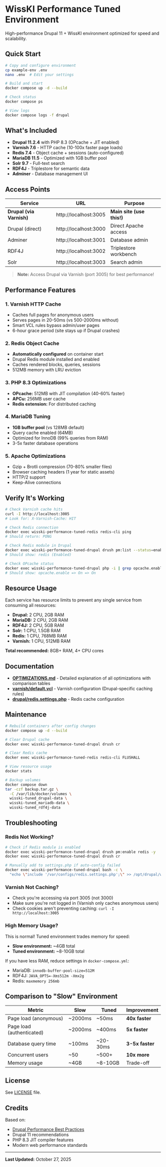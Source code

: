 # WissKI Performance Tuned Environment

High-performance Drupal 11 + WissKI environment optimized for speed and scalability.

## Quick Start

```bash
# Copy and configure environment
cp example-env .env
nano .env  # Edit your settings

# Build and start
docker compose up -d --build

# Check status
docker compose ps

# View logs
docker compose logs -f drupal
```

## What's Included

- **Drupal 11.2.4** with PHP 8.3 (OPcache + JIT enabled)
- **Varnish 7.6** - HTTP cache (10-100x faster page loads)
- **Redis 7.4** - Object cache + sessions (auto-configured)
- **MariaDB 11.5** - Optimized with 1GB buffer pool
- **Solr 9.7** - Full-text search
- **RDF4J** - Triplestore for semantic data
- **Adminer** - Database management UI

## Access Points

| Service | URL | Purpose |
|---------|-----|---------|
| **Drupal (via Varnish)** | http://localhost:3005 | **Main site (use this!)** |
| Drupal (direct) | http://localhost:3000 | Direct Apache access |
| Adminer | http://localhost:3001 | Database admin |
| RDF4J | http://localhost:3002 | Triplestore workbench |
| Solr | http://localhost:3003 | Search admin |

> **Note:** Access Drupal via Varnish (port 3005) for best performance!

## Performance Features

### 1. Varnish HTTP Cache
- Caches full pages for anonymous users
- Serves pages in 20-50ms (vs 500-2000ms without)
- Smart VCL rules bypass admin/user pages
- 6-hour grace period (site stays up if Drupal crashes)

### 2. Redis Object Cache
- **Automatically configured** on container start
- Drupal Redis module installed and enabled
- Caches rendered blocks, queries, sessions
- 512MB memory with LRU eviction

### 3. PHP 8.3 Optimizations
- **OPcache:** 512MB with JIT compilation (40-60% faster)
- **APCu:** 256MB user cache
- **Redis extension:** For distributed caching

### 4. MariaDB Tuning
- **1GB buffer pool** (vs 128MB default)
- Query cache enabled (64MB)
- Optimized for InnoDB (99% queries from RAM)
- 3-5x faster database operations

### 5. Apache Optimizations
- Gzip + Brotli compression (70-80% smaller files)
- Browser caching headers (1 year for static assets)
- HTTP/2 support
- Keep-Alive connections

## Verify It's Working

```bash
# Check Varnish cache hits
curl -I http://localhost:3005
# Look for: X-Varnish-Cache: HIT

# Check Redis connection
docker exec wisski-performance-tuned-redis redis-cli ping
# Should return: PONG

# Check Redis module in Drupal
docker exec wisski-performance-tuned-drupal drush pm:list --status=enabled | grep redis
# Should show: redis (Enabled)

# Check OPcache status
docker exec wisski-performance-tuned-drupal php -i | grep opcache.enable
# Should show: opcache.enable => On => On
```

## Resource Usage

Each service has resource limits to prevent any single service from consuming all resources:

- **Drupal:** 2 CPU, 2GB RAM
- **MariaDB:** 2 CPU, 2GB RAM
- **RDF4J:** 2 CPU, 5GB RAM
- **Solr:** 1 CPU, 1.5GB RAM
- **Redis:** 1 CPU, 768MB RAM
- **Varnish:** 1 CPU, 512MB RAM

**Total recommended:** 8GB+ RAM, 4+ CPU cores

## Documentation

- **[OPTIMIZATIONS.md](OPTIMIZATIONS.md)** - Detailed explanation of all optimizations with comparison tables
- **[varnish/default.vcl](varnish/default.vcl)** - Varnish configuration (Drupal-specific caching rules)
- **[drupal/redis.settings.php](drupal/redis.settings.php)** - Redis cache configuration

## Maintenance

```bash
# Rebuild containers after config changes
docker compose up -d --build

# Clear Drupal cache
docker exec wisski-performance-tuned-drupal drush cr

# Clear Redis cache
docker exec wisski-performance-tuned-redis redis-cli FLUSHALL

# View resource usage
docker stats

# Backup volumes
docker compose down
tar -czf backup.tar.gz \
  -C /var/lib/docker/volumes \
  wisski-tuned_drupal-data \
  wisski-tuned_mariadb-data \
  wisski-tuned_rdf4j-data
```

## Troubleshooting

### Redis Not Working?

```bash
# Check if Redis module is enabled
docker exec wisski-performance-tuned-drupal drush pm:enable redis -y
docker exec wisski-performance-tuned-drupal drush cr

# Manually add to settings.php if auto-config failed
docker exec wisski-performance-tuned-drupal bash -c \
  "echo \"include '/var/configs/redis.settings.php';\" >> /opt/drupal/web/sites/default/settings.php"
```

### Varnish Not Caching?

- Check you're accessing via port 3005 (not 3000)
- Make sure you're not logged in (Varnish only caches anonymous users)
- Check cookies aren't preventing caching: `curl -I http://localhost:3005`

### High Memory Usage?

This is normal! Tuned environment trades memory for speed:
- **Slow environment:** ~4GB total
- **Tuned environment:** ~8-10GB total

If you have less RAM, reduce settings in `docker-compose.yml`:
- MariaDB: `innodb-buffer-pool-size=512M`
- RDF4J: `JAVA_OPTS=-Xms512m -Xmx2g`
- Redis: `maxmemory 256mb`

## Comparison to "Slow" Environment

| Metric | Slow | Tuned | Improvement |
|--------|------|-------|-------------|
| Page load (anonymous) | ~2000ms | ~50ms | **40x faster** |
| Page load (authenticated) | ~2000ms | ~400ms | **5x faster** |
| Database query time | ~100ms | ~20-30ms | **3-5x faster** |
| Concurrent users | ~50 | ~500+ | **10x more** |
| Memory usage | ~4GB | ~8-10GB | Trade-off |

## License

See [LICENSE](LICENSE) file.

## Credits

Based on:
- [Drupal Performance Best Practices](https://www.drupal.org/docs/7/managing-site-performance-and-scalability/optimizing-drupal-to-load-faster-server-mysql-caching-theming-html)
- Drupal 11 recommendations
- PHP 8.3 JIT compiler features
- Modern web performance standards

---

**Last Updated:** October 27, 2025

